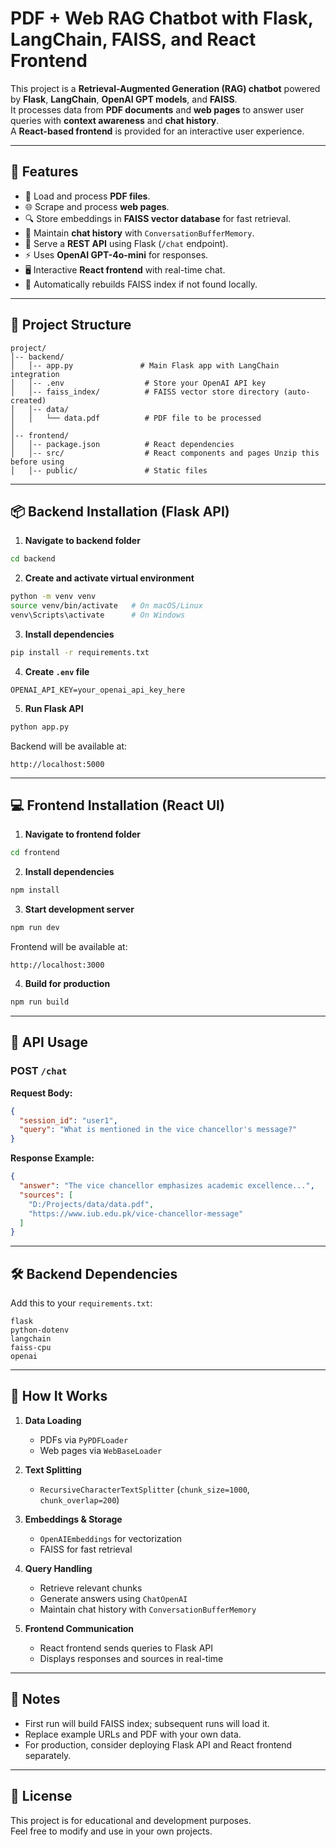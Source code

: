 # PDF + Web RAG Chatbot with Flask, LangChain, FAISS, and React Frontend

This project is a **Retrieval-Augmented Generation (RAG) chatbot** powered by **Flask**, **LangChain**, **OpenAI GPT models**, and **FAISS**.  
It processes data from **PDF documents** and **web pages** to answer user queries with **context awareness** and **chat history**.  
A **React-based frontend** is provided for an interactive user experience.

---

## 🚀 Features

- 📄 Load and process **PDF files**.
- 🌐 Scrape and process **web pages**.
- 🔍 Store embeddings in **FAISS vector database** for fast retrieval.
- 🧠 Maintain **chat history** with `ConversationBufferMemory`.
- 💬 Serve a **REST API** using Flask (`/chat` endpoint).
- ⚡ Uses **OpenAI GPT-4o-mini** for responses.
- 🖥 Interactive **React frontend** with real-time chat.
- 🔁 Automatically rebuilds FAISS index if not found locally.

---

## 📂 Project Structure

```
project/
│-- backend/
│   │-- app.py               # Main Flask app with LangChain integration
│   │-- .env                  # Store your OpenAI API key
│   │-- faiss_index/          # FAISS vector store directory (auto-created)
│   │-- data/
│   │   └── data.pdf          # PDF file to be processed
│
│-- frontend/
│   │-- package.json          # React dependencies
│   │-- src/                  # React components and pages Unzip this before using
│   │-- public/               # Static files
```

---

## 📦 Backend Installation (Flask API)

1. **Navigate to backend folder**
```bash
cd backend
```

2. **Create and activate virtual environment**
```bash
python -m venv venv
source venv/bin/activate   # On macOS/Linux
venv\Scripts\activate      # On Windows
```

3. **Install dependencies**
```bash
pip install -r requirements.txt
```

4. **Create `.env` file**
```env
OPENAI_API_KEY=your_openai_api_key_here
```

5. **Run Flask API**
```bash
python app.py
```
Backend will be available at:
```
http://localhost:5000
```

---

## 💻 Frontend Installation (React UI)

1. **Navigate to frontend folder**
```bash
cd frontend
```

2. **Install dependencies**
```bash
npm install
```

3. **Start development server**
```bash
npm run dev
```
Frontend will be available at:
```
http://localhost:3000
```

4. **Build for production**
```bash
npm run build
```

---

## 📡 API Usage

### **POST** `/chat`

**Request Body:**
```json
{
  "session_id": "user1",
  "query": "What is mentioned in the vice chancellor's message?"
}
```

**Response Example:**
```json
{
  "answer": "The vice chancellor emphasizes academic excellence...",
  "sources": [
    "D:/Projects/data/data.pdf",
    "https://www.iub.edu.pk/vice-chancellor-message"
  ]
}
```

---

## 🛠 Backend Dependencies

Add this to your `requirements.txt`:

```
flask
python-dotenv
langchain
faiss-cpu
openai
```

---

## 🧠 How It Works

1. **Data Loading**  
   - PDFs via `PyPDFLoader`
   - Web pages via `WebBaseLoader`

2. **Text Splitting**  
   - `RecursiveCharacterTextSplitter` (`chunk_size=1000`, `chunk_overlap=200`)

3. **Embeddings & Storage**  
   - `OpenAIEmbeddings` for vectorization
   - FAISS for fast retrieval

4. **Query Handling**  
   - Retrieve relevant chunks
   - Generate answers using `ChatOpenAI`
   - Maintain chat history with `ConversationBufferMemory`

5. **Frontend Communication**  
   - React frontend sends queries to Flask API
   - Displays responses and sources in real-time

---

## 📌 Notes

- First run will build FAISS index; subsequent runs will load it.
- Replace example URLs and PDF with your own data.
- For production, consider deploying Flask API and React frontend separately.

---

## 📜 License

This project is for educational and development purposes.  
Feel free to modify and use in your own projects.
